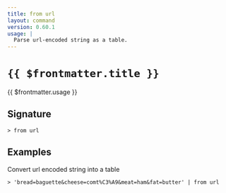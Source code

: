 ```yaml
---
title: from url
layout: command
version: 0.60.1
usage: |
  Parse url-encoded string as a table.
---
```


# `{{ $frontmatter.title }}`

<div style='white-space: pre-wrap;'>{{ $frontmatter.usage }}</div>

## Signature

`> from url `

## Examples

Convert url encoded string into a table

```shell
> 'bread=baguette&cheese=comt%C3%A9&meat=ham&fat=butter' | from url
```

